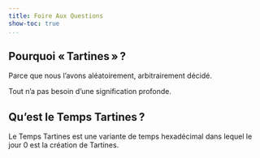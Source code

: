 ```yaml
---
title: Foire Aux Questions
show-toc: true
...
```


Pourquoi « Tartines » ?
-----------------------

Parce que nous l’avons aléatoirement, arbitrairement décidé.

Tout n’a pas besoin d’une signification profonde.

Qu’est le Temps Tartines ?
--------------------------

Le Temps Tartines est une variante de temps hexadécimal dans lequel
le jour 0 est la création de Tartines.

